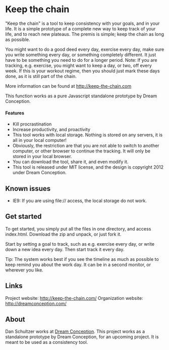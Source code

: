 # Keep the chain

"Keep the chain" is a tool to keep consistency with your goals, and in your life. It is a simple prototype of a complete new way to keep track of your life, and to reach new plateaus. The premis is simple; keep the chain as long as possible.

You might want to do a good deed every day, exercise every day, make sure you write something every day, or something completely different. It just have to be something you need to do for a longer period. Note: If you are tracking, e.g. exercise, you might want to keep a day, or two, off every week. If this is your workout regime, then you should just mark these days done, as it is still part of the chain.

More information can be found at http://keep-the-chain.com

This function works as a pure Javascript standalone prototype by Dream Conception.

#### Features
* Kill procrastination
* Increase productivity, and proactivity
* This tool works with local storage. Nothing is stored on any servers, it is all in your local computer!
* Obviously, the restriction are that you are not able to switch to another computer, or other browser to continue the tracking. It will only be stored in your local browser.
* You can download the tool, share it, and even modify it.
* This tool is released under MIT license, and the design is copyright 2012 under Dream Conception.


## Known issues
* IE9: If you are using file:// access, the local storage do not work.


## Get started

To get started, you simply put all the files in one directory, and access index.html. Download the zip and unpack, or just fork it.

Start by setting a goal to track, such as e.g. exercise every day, or write down a new idea every day. Then start track it every day.

Tip: The system works best if you see the timeline as much as possible to keep remind you about the work day. It can be in a second monitor, or wherever you like.


## Links
Project website: http://keep-the-chain.com/
Organization website: http://dreamconception.com/


## About
Dan Schultzer works at [Dream Conception](http://dreamconception.com/). This project works as a standalone prototype by Dream Conception, for an upcoming project. It is meant to be used as a consistency tool.
